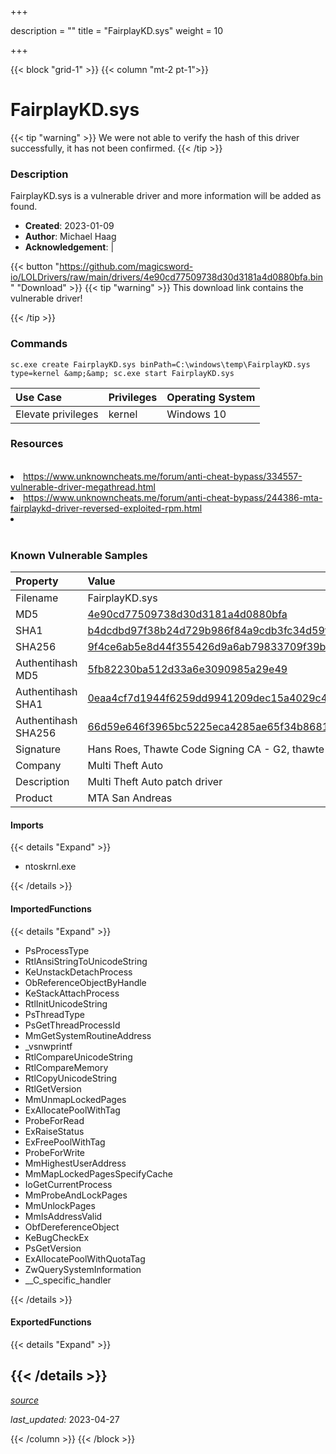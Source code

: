 +++

description = ""
title = "FairplayKD.sys"
weight = 10

+++


{{< block "grid-1" >}}
{{< column "mt-2 pt-1">}}


# FairplayKD.sys 


{{< tip "warning" >}}
We were not able to verify the hash of this driver successfully, it has not been confirmed.
{{< /tip >}}


### Description

FairplayKD.sys is a vulnerable driver and more information will be added as found.

- **Created**: 2023-01-09
- **Author**: Michael Haag
- **Acknowledgement**:  | [](https://twitter.com/)

{{< button "https://github.com/magicsword-io/LOLDrivers/raw/main/drivers/4e90cd77509738d30d3181a4d0880bfa.bin" "Download" >}}
{{< tip "warning" >}}
This download link contains the vulnerable driver!

{{< /tip >}}

### Commands

```
sc.exe create FairplayKD.sys binPath=C:\windows\temp\FairplayKD.sys type=kernel &amp;&amp; sc.exe start FairplayKD.sys
```

| Use Case | Privileges | Operating System | 
|:---- | ---- | ---- |
| Elevate privileges | kernel | Windows 10 |

### Resources
<br>
<li><a href="https://www.unknowncheats.me/forum/anti-cheat-bypass/334557-vulnerable-driver-megathread.html">https://www.unknowncheats.me/forum/anti-cheat-bypass/334557-vulnerable-driver-megathread.html</a></li>
<li><a href="https://www.unknowncheats.me/forum/anti-cheat-bypass/244386-mta-fairplaykd-driver-reversed-exploited-rpm.html">https://www.unknowncheats.me/forum/anti-cheat-bypass/244386-mta-fairplaykd-driver-reversed-exploited-rpm.html</a></li>
<li><a href=""></a></li>
<br>

### Known Vulnerable Samples

| Property           | Value |
|:-------------------|:------|
| Filename           | FairplayKD.sys |
| MD5                | [4e90cd77509738d30d3181a4d0880bfa](https://www.virustotal.com/gui/file/4e90cd77509738d30d3181a4d0880bfa) |
| SHA1               | [b4dcdbd97f38b24d729b986f84a9cdb3fc34d59f](https://www.virustotal.com/gui/file/b4dcdbd97f38b24d729b986f84a9cdb3fc34d59f) |
| SHA256             | [9f4ce6ab5e8d44f355426d9a6ab79833709f39b300733b5b251a0766e895e0e5](https://www.virustotal.com/gui/file/9f4ce6ab5e8d44f355426d9a6ab79833709f39b300733b5b251a0766e895e0e5) |
| Authentihash MD5   | [5fb82230ba512d33a6e3090985a29e49](https://www.virustotal.com/gui/search/authentihash%253A5fb82230ba512d33a6e3090985a29e49) |
| Authentihash SHA1  | [0eaa4cf7d1944f6259dd9941209dec15a4029c4a](https://www.virustotal.com/gui/search/authentihash%253A0eaa4cf7d1944f6259dd9941209dec15a4029c4a) |
| Authentihash SHA256| [66d59e646f3965bc5225eca4285ae65f34b8681fb1bee3eaf440f6795b2fa70f](https://www.virustotal.com/gui/search/authentihash%253A66d59e646f3965bc5225eca4285ae65f34b8681fb1bee3eaf440f6795b2fa70f) |
| Signature         | Hans Roes, Thawte Code Signing CA - G2, thawte   |
| Company           | Multi Theft Auto |
| Description       | Multi Theft Auto patch driver |
| Product           | MTA San Andreas |


#### Imports
{{< details "Expand" >}}
* ntoskrnl.exe

{{< /details >}}
#### ImportedFunctions
{{< details "Expand" >}}
* PsProcessType
* RtlAnsiStringToUnicodeString
* KeUnstackDetachProcess
* ObReferenceObjectByHandle
* KeStackAttachProcess
* RtlInitUnicodeString
* PsThreadType
* PsGetThreadProcessId
* MmGetSystemRoutineAddress
* _vsnwprintf
* RtlCompareUnicodeString
* RtlCompareMemory
* RtlCopyUnicodeString
* RtlGetVersion
* MmUnmapLockedPages
* ExAllocatePoolWithTag
* ProbeForRead
* ExRaiseStatus
* ExFreePoolWithTag
* ProbeForWrite
* MmHighestUserAddress
* MmMapLockedPagesSpecifyCache
* IoGetCurrentProcess
* MmProbeAndLockPages
* MmUnlockPages
* MmIsAddressValid
* ObfDereferenceObject
* KeBugCheckEx
* PsGetVersion
* ExAllocatePoolWithQuotaTag
* ZwQuerySystemInformation
* __C_specific_handler

{{< /details >}}
#### ExportedFunctions
{{< details "Expand" >}}

{{< /details >}}
-----



[*source*](https://github.com/magicsword-io/LOLDrivers/tree/main/yaml/fairplaykd.yaml)

*last_updated:* 2023-04-27








{{< /column >}}
{{< /block >}}
